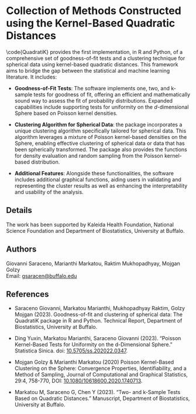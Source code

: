 # Collection of Methods Constructed using the Kernel-Based Quadratic Distances

\code{QuadratiK} provides the first implementation, in R and Python, of a comprehensive set of goodness-of-fit tests and a clustering technique for spherical data using kernel-based quadratic distances. This framework aims to bridge the gap between the statistical and machine learning literature. It includes:

- **Goodness-of-Fit Tests**: The software implements one, two, and k-sample tests for goodness of fit, offering an efficient and mathematically sound way to assess the fit of probability distributions. Expanded capabilities include supporting tests for uniformity on the *d*-dimensional Sphere based on Poisson kernel densities.

- **Clustering Algorithm for Spherical Data**: the package incorporates a unique clustering algorithm specifically tailored for spherical data. This algorithm leverages a mixture of Poisson kernel-based densities on the Sphere, enabling effective clustering of spherical data or data that has been spherically transformed. The package also provides the functions for density evaluation and random sampling from the Poisson kernel-based distribution.

- **Additional Features**: Alongside these functionalities, the software includes additional graphical functions, aiding users in validating and representing the cluster results as well as enhancing the interpretability and usability of the analysis.

## Details

The work has been supported by Kaleida Health Foundation, National Science Foundation and Department of Biostatistics, University at Buffalo.

## Authors

Giovanni Saraceno, Marianthi Markatou, Raktim Mukhopadhyay, Mojgan Golzy  
Email: [gsaracen@buffalo.edu](mailto:gsaracen@buffalo.edu)

## References

- Saraceno Giovanni, Markatou Marianthi, Mukhopadhyay Raktim, Golzy Mojgan (2023). Goodness-of-fit and clustering of spherical data: The QuadratiK package in R and Python. Technical Report, Department of Biostatistics, University at Buffalo.

- Ding Yuxin, Markatou Marianthi, Saraceno Giovanni (2023). “Poisson Kernel-Based Tests for Uniformity on the d-Dimensional Sphere.” Statistica Sinica. doi: [10.5705/ss.202022.0347](https://doi.org/10.5705/ss.202022.0347).

- Mojgan Golzy & Marianthi Markatou (2020) Poisson Kernel-Based Clustering on the Sphere: Convergence Properties, Identifiability, and a Method of Sampling, Journal of Computational and Graphical Statistics, 29:4, 758-770, DOI: [10.1080/10618600.2020.1740713](https://doi.org/10.1080/10618600.2020.1740713).

- Markatou M, Saraceno G, Chen Y (2023). “Two- and k-Sample Tests Based on Quadratic Distances.” Manuscript, Department of Biostatistics, University at Buffalo.
